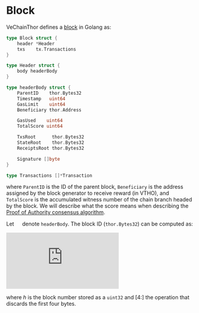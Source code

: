 #  Block
VeChainThor defines a [block](https://github.com/vechain/thor/blob/master/block/block.go) in Golang as:

```go
type Block struct {
	header *Header
	txs    tx.Transactions
}

type Header struct {
	body headerBody
}

type headerBody struct {
	ParentID    thor.Bytes32
	Timestamp   uint64
	GasLimit    uint64
	Beneficiary thor.Address

	GasUsed    uint64
	TotalScore uint64

	TxsRoot      thor.Bytes32
	StateRoot    thor.Bytes32
	ReceiptsRoot thor.Bytes32

	Signature []byte
}

type Transactions []*Transaction
```

where `ParentID` is the ID of the parent block, `Beneficiary` is the address assigned by the block generator to receive reward (in VTHO), and `TotalScore` is the accumulated witness number of the chain branch headed by the block. We will describe what the score means when describing the [Proof of Authority consensus algorithm](#proof\of\authority).

Let <img src="https://latex.codecogs.com/svg.latex?%5Cinline%20%5Clarge%20%5CGamma" height = "14px" align=center /> denote `headerBody`. The block ID (`thor.Bytes32`) can be computed as:

![image-8](https://latex.codecogs.com/svg.latex?%5Cinline%20%5Clarge%20BlkID%20%3D%20h%20%5Ccirc%20%5Cbig%28hash%5C%2C%28%5CGamma-%5C%7Bsig%5C%7D%29%5Cbig%29%5B4%3A%5D)

where $h$ is the block number stored as a `uint32` and $[4:]$ the operation that discards the first four bytes.
